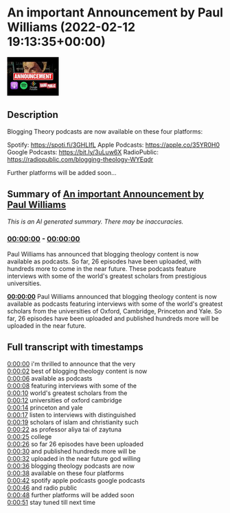 # An important Announcement by Paul Williams (2022-02-12 19:13:35+00:00)

![alt An important Announcement by Paul Williams](fNgzPfNtmO0.jpg "An important Announcement by Paul Williams")

## Description

Blogging Theory podcasts are now available on these four platforms:

Spotify: https://spoti.fi/3GHLIfL
Apple Podcasts: https://apple.co/35YR0H0
Google Podcasts: https://bit.ly/3uLuw6X
RadioPublic: https://radiopublic.com/blogging-theology-WYEqdr

Further platforms will be added soon...

## Summary of [An important Announcement by Paul Williams](https://www.youtube.com/watch?v=fNgzPfNtmO0)


*This is an AI generated summary. There may be inaccuracies. [](/)*

### [00:00:00](https://www.youtube.com/watch?v=fNgzPfNtmO0&t=0) - [00:00:00](https://www.youtube.com/watch?v=fNgzPfNtmO0&t=0)

Paul Williams has announced that blogging theology content is now available as podcasts. So far, 26 episodes have been uploaded, with hundreds more to come in the near future. These podcasts feature interviews with some of the world's greatest scholars from prestigious universities.

**[00:00:00](https://www.youtube.com/watch?v=fNgzPfNtmO0&t=0)** Paul Williams announced that blogging theology content is now available as podcasts featuring interviews with some of the world's greatest scholars from the universities of Oxford, Cambridge, Princeton and Yale. So far, 26 episodes have been uploaded and published hundreds more will be uploaded in the near future.

## Full transcript with timestamps

[0:00:00](https://youtu.be/fNgzPfNtmO0?t=0) i'm thrilled to announce that the very  
[0:00:02](https://youtu.be/fNgzPfNtmO0?t=2) best of blogging theology content is now  
[0:00:06](https://youtu.be/fNgzPfNtmO0?t=6) available as podcasts  
[0:00:08](https://youtu.be/fNgzPfNtmO0?t=8) featuring interviews with some of the  
[0:00:10](https://youtu.be/fNgzPfNtmO0?t=10) world's greatest scholars from the  
[0:00:12](https://youtu.be/fNgzPfNtmO0?t=12) universities of oxford cambridge  
[0:00:14](https://youtu.be/fNgzPfNtmO0?t=14) princeton and yale  
[0:00:17](https://youtu.be/fNgzPfNtmO0?t=17) listen to interviews with distinguished  
[0:00:19](https://youtu.be/fNgzPfNtmO0?t=19) scholars of islam and christianity such  
[0:00:22](https://youtu.be/fNgzPfNtmO0?t=22) as professor aliya tai of zaytuna  
[0:00:25](https://youtu.be/fNgzPfNtmO0?t=25) college  
[0:00:26](https://youtu.be/fNgzPfNtmO0?t=26) so far 26 episodes have been uploaded  
[0:00:30](https://youtu.be/fNgzPfNtmO0?t=30) and published hundreds more will be  
[0:00:32](https://youtu.be/fNgzPfNtmO0?t=32) uploaded in the near future god willing  
[0:00:36](https://youtu.be/fNgzPfNtmO0?t=36) blogging theology podcasts are now  
[0:00:38](https://youtu.be/fNgzPfNtmO0?t=38) available on these four platforms  
[0:00:42](https://youtu.be/fNgzPfNtmO0?t=42) spotify apple podcasts google podcasts  
[0:00:46](https://youtu.be/fNgzPfNtmO0?t=46) and radio public  
[0:00:48](https://youtu.be/fNgzPfNtmO0?t=48) further platforms will be added soon  
[0:00:51](https://youtu.be/fNgzPfNtmO0?t=51) stay tuned till next time  
